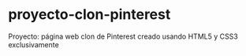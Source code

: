 # proyecto-clon-pinterest
Proyecto: página web clon de Pinterest creado usando HTML5 y CSS3 exclusivamente

